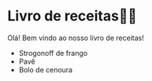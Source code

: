 # Livro de receitas:man_cook:

Olá! Bem vindo ao nosso livro de receitas!



- Strogonoff de frango
- Pavê
- Bolo de cenoura